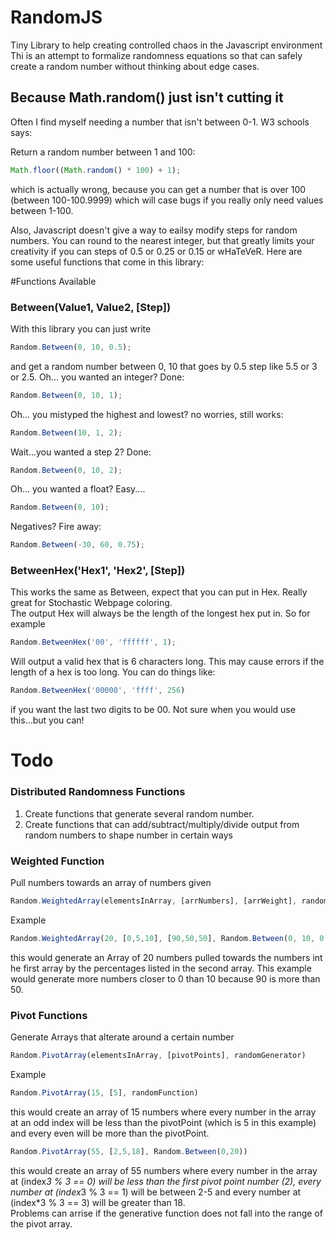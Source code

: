 # RandomJS
Tiny Library to help creating controlled chaos in the Javascript environment
Thi is an attempt to formalize randomness equations so that can safely create a random number without thinking about edge cases.

## Because Math.random() just isn't cutting it

Often I find myself needing a number that isn't between 0-1.  W3 schools says:

Return a random number between 1 and 100:
```javascript
Math.floor((Math.random() * 100) + 1);
```
which is actually wrong, because you can get a number that is over 100 (between 100-100.9999) which will case bugs if you really only need values between 1-100.  

Also, Javascript doesn't give a way to eailsy modify steps for random numbers.  You can round to the nearest integer, but that greatly limits your creativity if you can steps of 0.5 or 0.25 or 0.15 or wHaTeVeR. Here are some useful functions that come in this library:

#Functions Available

### Between(Value1, Value2, [Step])

With this library you can just write
```javascript
Random.Between(0, 10, 0.5);
```
and get a random number between 0, 10 that goes by 0.5 step like 5.5 or 3 or 2.5.  Oh... you wanted an integer? Done:
```javascript
Random.Between(0, 10, 1);
```
Oh... you mistyped the highest and lowest? no worries, still works:
```javascript
Random.Between(10, 1, 2);
```
Wait...you wanted a step 2? Done:
```javascript
Random.Between(0, 10, 2);
```
Oh... you wanted a float? Easy....
```javascript
Random.Between(0, 10);
```
Negatives? Fire away:
```javascript
Random.Between(-30, 60, 0.75);
```
### BetweenHex('Hex1', 'Hex2', [Step])

This works the same as Between, expect that you can put in Hex.  Really great for Stochastic Webpage coloring.  
The output Hex will always be the length of the longest hex put in.  So for example
```javascript
Random.BetweenHex('00', 'ffffff', 1);
```
Will output a valid hex that is 6 characters long.  This may cause errors if the length of a hex is too long.
You can do things like:
```javascript
Random.BetweenHex('00000', 'ffff', 256)
```
if you want the last two digits to be 00.  Not sure when you would use this...but you can! 

# Todo

### Distributed Randomness Functions

1. Create functions that generate several random number.
2. Create functions that can add/subtract/multiply/divide output from random numbers to shape number in certain ways

### Weighted Function

Pull numbers towards an array of numbers given

```javascript
Random.WeightedArray(elementsInArray, [arrNumbers], [arrWeight], randomGenerator)
```
Example
```javascript
Random.WeightedArray(20, [0,5,10], [90,50,50], Random.Between(0, 10, 0.5))
```
this would generate an Array of 20 numbers pulled towards the numbers int he first array by the percentages listed in the second array.  This example would generate more numbers closer to 0 than 10 because 90 is more than 50. 

### Pivot Functions

Generate Arrays that alterate around a certain number 

```javascript
Random.PivotArray(elementsInArray, [pivotPoints], randomGenerator)
```
Example
```javascript
Random.PivotArray(15, [5], randomFunction)
```
this would create an array of 15 numbers where every number in the array at an odd index will be less than the pivotPoint (which is 5 in this example) and every even will be more than the pivotPoint.
```javascript
Random.PivotArray(55, [2,5,18], Random.Between(0,20))
```
this would create an array of 55 numbers where every number in the array at (index*3 % 3 == 0) will be less than the first pivot point number (2), every number at (index*3 % 3 == 1) will be between 2-5 and every number at (index*3 % 3 == 3) will be greater than 18.  
Problems can arrise if the generative function does not fall into the range of the pivot array.

